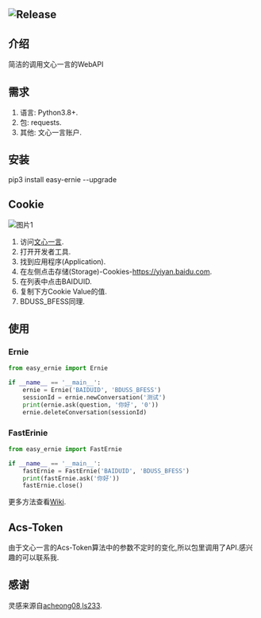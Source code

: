 ![Release](https://img.shields.io/badge/Release-0.1.4-blue)
---
## 介绍
简洁的调用文心一言的WebAPI
## 需求
1. 语言: Python3.8+.
2. 包: requests.
3. 其他: 文心一言账户.
## 安装
pip3 install easy-ernie --upgrade
## Cookie
![图片1](https://s1.ax1x.com/2023/04/26/p9KDUYR.md.png)
1. 访问[文心一言](https://yiyan.baidu.com).
2. 打开开发者工具.
3. 找到应用程序(Application).
4. 在左侧点击存储(Storage)-Cookies-https://yiyan.baidu.com.
5. 在列表中点击BAIDUID.
6. 复制下方Cookie Value的值.
7. BDUSS_BFESS同理.
## 使用
### Ernie
```python
from easy_ernie import Ernie

if __name__ == '__main__':
    ernie = Ernie('BAIDUID', 'BDUSS_BFESS')
    sessionId = ernie.newConversation('测试')
    print(ernie.ask(question, '你好', '0'))
    ernie.deleteConversation(sessionId)
```
### FastErinie
```python
from easy_ernie import FastErnie

if __name__ == '__main__':
    fastErnie = FastErnie('BAIDUID', 'BDUSS_BFESS')
    print(fastErnie.ask('你好'))
    fastErnie.close()
```
更多方法查看[Wiki](https://github.com/XiaoXinYo/Easy-Ernie/wiki).
## Acs-Token
由于文心一言的Acs-Token算法中的参数不定时的变化,所以包里调用了API.感兴趣的可以联系我.
## 感谢
灵感来源自[acheong08](https://github.com/acheong08),[ls233](https://github.com/lss233).